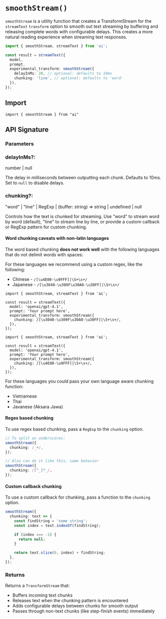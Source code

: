 # `smoothStream()`

`smoothStream` is a utility function that creates a TransformStream
for the `streamText` `transform` option
to smooth out text streaming by buffering and releasing complete words with configurable delays.
This creates a more natural reading experience when streaming text responses.

```ts
import { smoothStream, streamText } from 'ai';

const result = streamText({
  model,
  prompt,
  experimental_transform: smoothStream({
    delayInMs: 20, // optional: defaults to 10ms
    chunking: 'line', // optional: defaults to 'word'
  }),
});
```

## Import

```
import { smoothStream } from "ai"
```

## API Signature

### Parameters

### delayInMs?:

number | null

The delay in milliseconds between outputting each chunk. Defaults to 10ms. Set to `null` to disable delays.

### chunking?:

"word" | "line" | RegExp | (buffer: string) => string | undefined | null

Controls how the text is chunked for streaming. Use "word" to stream word by word (default), "line" to stream line by line, or provide a custom callback or RegExp pattern for custom chunking.

#### Word chunking caveats with non-latin languages

The word based chunking **does not work well** with the following languages that do not delimit words with spaces:

For these languages we recommend using a custom regex, like the following:

- Chinese - `/[\u4E00-\u9FFF]|\S+\s+/`
- Japanese - `/[\u3040-\u309F\u30A0-\u30FF]|\S+\s+/`

```tsx
import { smoothStream, streamText } from 'ai';

const result = streamText({
  model: 'openai/gpt-4.1',
  prompt: 'Your prompt here',
  experimental_transform: smoothStream({
    chunking: /[\u3040-\u309F\u30A0-\u30FF]|\S+\s+/,
  }),
});
```
```tsx
import { smoothStream, streamText } from 'ai';

const result = streamText({
  model: 'openai/gpt-4.1',
  prompt: 'Your prompt here',
  experimental_transform: smoothStream({
    chunking: /[\u4E00-\u9FFF]|\S+\s+/,
  }),
});
```

For these languages you could pass your own language aware chunking function:

- Vietnamese
- Thai
- Javanese (Aksara Jawa)

#### Regex based chunking

To use regex based chunking, pass a `RegExp` to the `chunking` option.

```ts
// To split on underscores:
smoothStream({
  chunking: /_+/,
});

// Also can do it like this, same behavior
smoothStream({
  chunking: /[^_]*_/,
});
```

#### Custom callback chunking

To use a custom callback for chunking, pass a function to the `chunking` option.

```ts
smoothStream({
  chunking: text => {
    const findString = 'some string';
    const index = text.indexOf(findString);

    if (index === -1) {
      return null;
    }

    return text.slice(0, index) + findString;
  },
});
```

### Returns

Returns a `TransformStream` that:

- Buffers incoming text chunks
- Releases text when the chunking pattern is encountered
- Adds configurable delays between chunks for smooth output
- Passes through non-text chunks (like step-finish events) immediately

